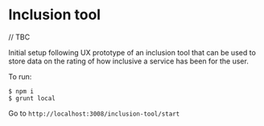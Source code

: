 # Inclusion tool

// TBC

Initial setup following UX prototype of an inclusion tool that can be used to store data on the rating of how inclusive a service has been for the user.

To run:
```
$ npm i
$ grunt local
```
Go to `http://localhost:3008/inclusion-tool/start`

